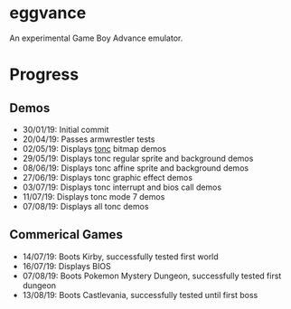 # eggvance
An experimental Game Boy Advance emulator.

# Progress

##  Demos
- 30/01/19: Initial commit
- 20/04/19: Passes armwrestler tests
- 02/05/19: Displays [tonc](https://www.coranac.com/tonc/text/) bitmap demos
- 29/05/19: Displays tonc regular sprite and background demos
- 08/06/19: Displays tonc affine sprite and background demos
- 27/06/19: Displays tonc graphic effect demos
- 03/07/19: Displays tonc interrupt and bios call demos
- 11/07/19: Displays tonc mode 7 demos
- 07/08/19: Displays all tonc demos

## Commerical Games
- 14/07/19: Boots Kirby, successfully tested first world
- 16/07/19: Displays BIOS
- 07/08/19: Boots Pokemon Mystery Dungeon, successfully tested first dungeon
- 13/08/19: Boots Castlevania, successfully tested until first boss

